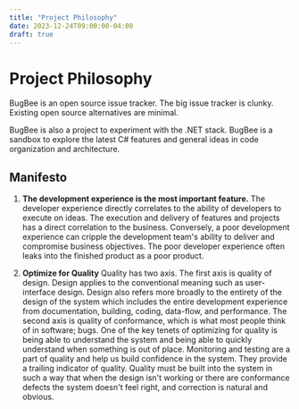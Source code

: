 ```yaml
---
title: "Project Philosophy"
date: 2023-12-24T09:00:00-04:00
draft: true
---
```

# Project Philosophy

BugBee is an open source issue tracker. The big issue tracker is clunky.
Existing open source alternatives are minimal.

BugBee is also a project to experiment with the .NET stack. BugBee is a sandbox
to explore the latest C# features and general ideas in code organization and architecture.

## Manifesto
1. **The development experience is the most important feature.** The developer
experience directly correlates to the ability of developers to execute on ideas.
The execution and delivery of features and projects has a direct correlation to
the business. Conversely, a poor development experience can cripple the
development team's ability to deliver and compromise business objectives. The
poor developer experience often leaks into the finished product as a poor product.

2. **Optimize for Quality** Quality has two axis. The first axis is quality of
design. Design applies to the conventional meaning such as user-interface
design. Design also refers more broadly to the entirety of the design of the
system which includes the entire development experience from documentation,
building, coding, data-flow, and performance. The second axis is quality of
conformance, which is what most people think of in software; bugs. One of the
key tenets of optimizing for quality is being able to understand the system
and being able to quickly understand when something is out of place. Monitoring
and testing are a part of quality and help us build confidence in the system.
They provide a trailing indicator of quality. Quality must be built into the
system in such a way that when the design isn't working or there are
conformance defects the system doesn't feel right, and correction is natural
and obvious.
